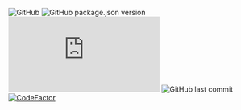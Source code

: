 ![GitHub](https://img.shields.io/github/license/H4tsuneM1ku/B0tsune_M1ku-Nightly?style=flat-square) ![GitHub package.json version](https://img.shields.io/github/package-json/v/H4tsuneM1ku/B0tsune_M1ku-Nightly?style=flat-square) ![node-current](https://img.shields.io/node/v/discord.js?style=flat-square) ![GitHub last commit](https://img.shields.io/github/last-commit/H4tsuneM1ku/B0tsune_M1ku-Nightly?style=flat-square) [![CodeFactor](https://www.codefactor.io/repository/github/H4tsuneM1ku/B0tsune_M1ku-Nightly/badge)](https://www.codefactor.io/repository/github/H4tsuneM1ku/B0tsune_M1ku-Nightly)